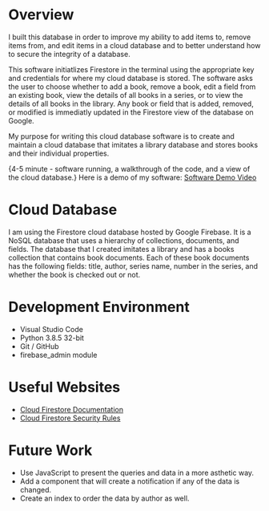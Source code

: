 # Overview

I built this database in order to improve my ability to add items to, remove items from, and edit items in a cloud database and to better understand how to secure the integrity of a database.

This software initiatlizes Firestore in the terminal using the appropriate key and credentials for where my cloud database is stored. The software asks the user to choose whether to add a book, remove a book, edit a field from an existing book, view the details of all books in a series, or to view the details of all books in the library. Any book or field that is added, removed, or modified is immediatly updated in the Firestore view of the database on Google.

My purpose for writing this cloud database software is to create and maintain a cloud database that imitates a library database and stores books and their individual properties.

{4-5 minute - software running, a walkthrough of the code, and a view of the cloud database.}
Here is a demo of my software: [Software Demo Video](http://youtube.link.goes.here)

# Cloud Database

I am using the Firestore cloud database hosted by Google Firebase. It is a NoSQL database that uses a hierarchy of collections, documents, and fields. The database that I created imitates a library and has a books collection that contains book documents. Each of these book documents has the following fields: title, author, series name, number in the series, and whether the book is checked out or not.

# Development Environment

* Visual Studio Code
* Python 3.8.5 32-bit
* Git / GitHub
* firebase_admin module

# Useful Websites

* [Cloud Firestore Documentation](https://firebase.google.com/docs/firestore/quickstart)
* [Cloud Firestore Security Rules](https://firebase.google.com/docs/firestore/security/get-started#auth-required)

# Future Work

* Use JavaScript to present the queries and data in a more asthetic way.
* Add a component that will create a notification if any of the data is changed.
* Create an index to order the data by author as well.